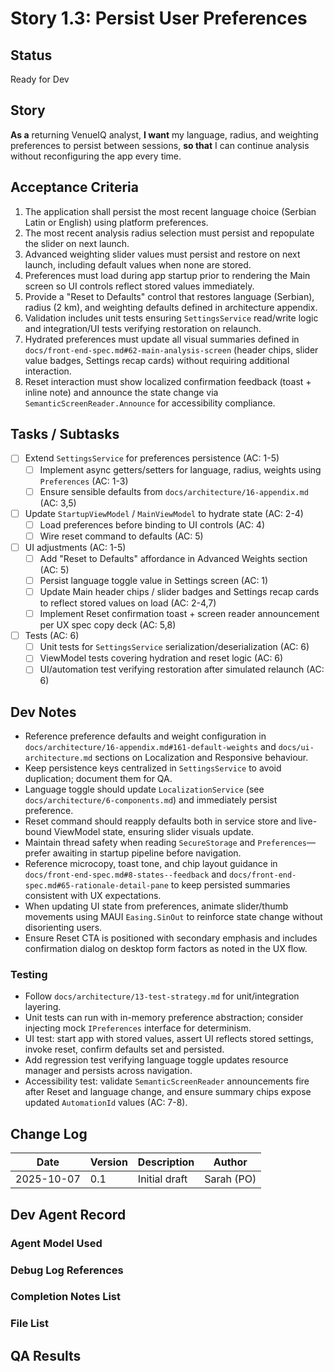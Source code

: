 # Story 1.3: Persist User Preferences

## Status
Ready for Dev

## Story
**As a** returning VenueIQ analyst,
**I want** my language, radius, and weighting preferences to persist between sessions,
**so that** I can continue analysis without reconfiguring the app every time.

## Acceptance Criteria
1. The application shall persist the most recent language choice (Serbian Latin or English) using platform preferences.
2. The most recent analysis radius selection must persist and repopulate the slider on next launch.
3. Advanced weighting slider values must persist and restore on next launch, including default values when none are stored.
4. Preferences must load during app startup prior to rendering the Main screen so UI controls reflect stored values immediately.
5. Provide a "Reset to Defaults" control that restores language (Serbian), radius (2 km), and weighting defaults defined in architecture appendix.
6. Validation includes unit tests ensuring `SettingsService` read/write logic and integration/UI tests verifying restoration on relaunch.
7. Hydrated preferences must update all visual summaries defined in `docs/front-end-spec.md#62-main-analysis-screen` (header chips, slider value badges, Settings recap cards) without requiring additional interaction.
8. Reset interaction must show localized confirmation feedback (toast + inline note) and announce the state change via `SemanticScreenReader.Announce` for accessibility compliance.

## Tasks / Subtasks
- [ ] Extend `SettingsService` for preferences persistence (AC: 1-5)
  - [ ] Implement async getters/setters for language, radius, weights using `Preferences` (AC: 1-3)
  - [ ] Ensure sensible defaults from `docs/architecture/16-appendix.md` (AC: 3,5)
- [ ] Update `StartupViewModel` / `MainViewModel` to hydrate state (AC: 2-4)
  - [ ] Load preferences before binding to UI controls (AC: 4)
  - [ ] Wire reset command to defaults (AC: 5)
- [ ] UI adjustments (AC: 1-5)
  - [ ] Add "Reset to Defaults" affordance in Advanced Weights section (AC: 5)
  - [ ] Persist language toggle value in Settings screen (AC: 1)
  - [ ] Update Main header chips / slider badges and Settings recap cards to reflect stored values on load (AC: 2-4,7)
  - [ ] Implement Reset confirmation toast + screen reader announcement per UX spec copy deck (AC: 5,8)
- [ ] Tests (AC: 6)
  - [ ] Unit tests for `SettingsService` serialization/deserialization (AC: 6)
  - [ ] ViewModel tests covering hydration and reset logic (AC: 6)
  - [ ] UI/automation test verifying restoration after simulated relaunch (AC: 6)

## Dev Notes
- Reference preference defaults and weight configuration in `docs/architecture/16-appendix.md#161-default-weights` and `docs/ui-architecture.md` sections on Localization and Responsive behaviour.
- Keep persistence keys centralized in `SettingsService` to avoid duplication; document them for QA.
- Language toggle should update `LocalizationService` (see `docs/architecture/6-components.md`) and immediately persist preference.
- Reset command should reapply defaults both in service store and live-bound ViewModel state, ensuring slider visuals update.
- Maintain thread safety when reading `SecureStorage` and `Preferences`—prefer awaiting in startup pipeline before navigation.
- Reference microcopy, toast tone, and chip layout guidance in `docs/front-end-spec.md#8-states--feedback` and `docs/front-end-spec.md#65-rationale-detail-pane` to keep persisted summaries consistent with UX expectations.
- When updating UI state from preferences, animate slider/thumb movements using MAUI `Easing.SinOut` to reinforce state change without disorienting users.
- Ensure Reset CTA is positioned with secondary emphasis and includes confirmation dialog on desktop form factors as noted in the UX flow.

### Testing
- Follow `docs/architecture/13-test-strategy.md` for unit/integration layering.
- Unit tests can run with in-memory preference abstraction; consider injecting mock `IPreferences` interface for determinism.
- UI test: start app with stored values, assert UI reflects stored settings, invoke reset, confirm defaults set and persisted.
- Add regression test verifying language toggle updates resource manager and persists across navigation.
- Accessibility test: validate `SemanticScreenReader` announcements fire after Reset and language change, and ensure summary chips expose updated `AutomationId` values (AC: 7-8).

## Change Log
| Date | Version | Description | Author |
|---|---|---|---|
| 2025-10-07 | 0.1 | Initial draft | Sarah (PO) |

## Dev Agent Record

### Agent Model Used

### Debug Log References

### Completion Notes List

### File List

## QA Results

